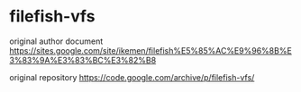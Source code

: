 # filefish-vfs

original author document
https://sites.google.com/site/ikemen/filefish%E5%85%AC%E9%96%8B%E3%83%9A%E3%83%BC%E3%82%B8

original repository
https://code.google.com/archive/p/filefish-vfs/
